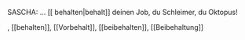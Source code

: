 SASCHA: … [[ behalten|behalt]] deinen Job, du Schleimer, du Oktopus!  

, [[behalten]], [[Vorbehalt]], [[beibehalten]], [[Beibehaltung]]